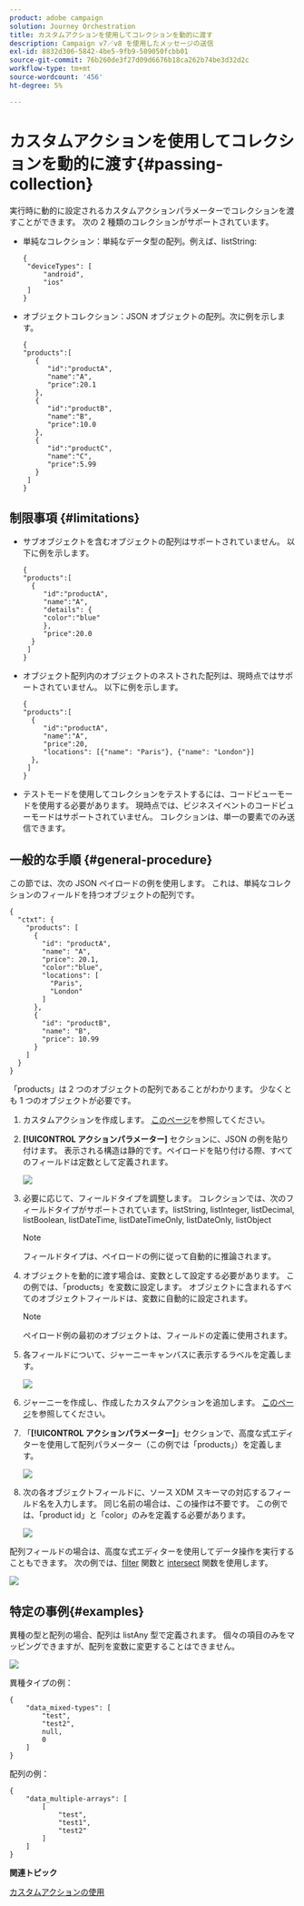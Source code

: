 ```yaml
---
product: adobe campaign
solution: Journey Orchestration
title: カスタムアクションを使用してコレクションを動的に渡す
description: Campaign v7／v8 を使用したメッセージの送信
exl-id: 8832d306-5842-4be5-9fb9-509050fcbb01
source-git-commit: 76b260de3f27d09d6676b18ca262b74be3d32d2c
workflow-type: tm+mt
source-wordcount: '456'
ht-degree: 5%

---
```



# カスタムアクションを使用してコレクションを動的に渡す{#passing-collection}

実行時に動的に設定されるカスタムアクションパラメーターでコレクションを渡すことができます。 次の 2 種類のコレクションがサポートされています。

* 単純なコレクション：単純なデータ型の配列。例えば、listString:

   ```
   {
    "deviceTypes": [
        "android",
        "ios"
    ]
   }
   ```

* オブジェクトコレクション：JSON オブジェクトの配列。次に例を示します。

   ```
   {
   "products":[
      {
         "id":"productA",
         "name":"A",
         "price":20.1
      },
      {
         "id":"productB",
         "name":"B",
         "price":10.0
      },
      {
         "id":"productC",
         "name":"C",
         "price":5.99
      }
    ]
   }
   ```

## 制限事項 {#limitations}

* サブオブジェクトを含むオブジェクトの配列はサポートされていません。 以下に例を示します。

   ```
   {
   "products":[
     {
        "id":"productA",
        "name":"A",
        "details": {
        "color":"blue"
        },
        "price":20.0
     }
    ]
   }
   ```

* オブジェクト配列内のオブジェクトのネストされた配列は、現時点ではサポートされていません。 以下に例を示します。

   ```
   {
   "products":[
     {
        "id":"productA",
        "name":"A",
        "price":20,
        "locations": [{"name": "Paris"}, {"name": "London"}]
     },
    ]
   }
   ```
* テストモードを使用してコレクションをテストするには、コードビューモードを使用する必要があります。 現時点では、ビジネスイベントのコードビューモードはサポートされていません。 コレクションは、単一の要素でのみ送信できます。

## 一般的な手順 {#general-procedure}

この節では、次の JSON ペイロードの例を使用します。 これは、単純なコレクションのフィールドを持つオブジェクトの配列です。

```
{
  "ctxt": {
    "products": [
      {
        "id": "productA",
        "name": "A",
        "price": 20.1,
        "color":"blue",
        "locations": [
          "Paris",
          "London"
        ]
      },
      {
        "id": "productB",
        "name": "B",
        "price": 10.99
      }
    ]
  }
}
```

「products」は 2 つのオブジェクトの配列であることがわかります。 少なくとも 1 つのオブジェクトが必要です。

1. カスタムアクションを作成します。 [このページ](../action/about-custom-action-configuration.md)を参照してください。

1. **[!UICONTROL アクションパラメーター]** セクションに、JSON の例を貼り付けます。 表示される構造は静的です。ペイロードを貼り付ける際、すべてのフィールドは定数として定義されます。

   ![](../assets/uc-collection-1.png)

1. 必要に応じて、フィールドタイプを調整します。 コレクションでは、次のフィールドタイプがサポートされています。listString, listInteger, listDecimal, listBoolean, listDateTime, listDateTimeOnly, listDateOnly, listObject

   >[!NOTE]
   >
   >フィールドタイプは、ペイロードの例に従って自動的に推論されます。

1. オブジェクトを動的に渡す場合は、変数として設定する必要があります。 この例では、「products」を変数に設定します。 オブジェクトに含まれるすべてのオブジェクトフィールドは、変数に自動的に設定されます。

   >[!NOTE]
   >
   >ペイロード例の最初のオブジェクトは、フィールドの定義に使用されます。

1. 各フィールドについて、ジャーニーキャンバスに表示するラベルを定義します。

   ![](../assets/uc-collection-2.png)

1. ジャーニーを作成し、作成したカスタムアクションを追加します。 [このページ](../building-journeys/using-custom-actions.md)を参照してください。

1. 「**[!UICONTROL アクションパラメーター]**」セクションで、高度な式エディターを使用して配列パラメーター（この例では「products」）を定義します。

   ![](../assets/uc-collection-3.png)

1. 次の各オブジェクトフィールドに、ソース XDM スキーマの対応するフィールド名を入力します。 同じ名前の場合は、この操作は不要です。 この例では、「product id」と「color」のみを定義する必要があります。

   ![](../assets/uc-collection-4.png)

配列フィールドの場合は、高度な式エディターを使用してデータ操作を実行することもできます。 次の例では、[filter](https://experienceleague.adobe.com/docs/journeys/using/building-advanced-conditions-journeys/main-functions-journey/list/functionfilter.html) 関数と [intersect](https://experienceleague.adobe.com/docs/journeys/using/building-advanced-conditions-journeys/main-functions-journey/list/functiontintersect.html) 関数を使用します。

![](../assets/uc-collection-5.png)

## 特定の事例{#examples}

異種の型と配列の場合、配列は listAny 型で定義されます。 個々の項目のみをマッピングできますが、配列を変数に変更することはできません。

![](../assets/uc-collection-heterogeneous.png)

異種タイプの例：

```
{
    "data_mixed-types": [
        "test",
        "test2",
        null,
        0
    ]
}
```

配列の例：

```
{
    "data_multiple-arrays": [
        [
            "test",
            "test1",
            "test2"
        ]
    ]
}
```

**関連トピック**

[カスタムアクションの使用](../building-journeys/using-custom-actions.md)
